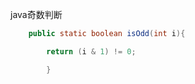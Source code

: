

java奇数判断
```java
    public static boolean isOdd(int i){

        return (i & 1) != 0;

        }
```